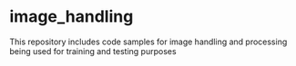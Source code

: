 # image_handling
This repository includes code samples for image handling and processing being used for training and testing purposes
